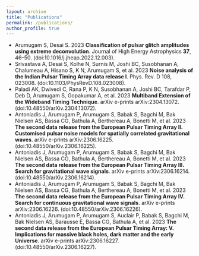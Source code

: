 ```yaml
---
layout: archive
title: "Publications"
permalink: /publications/
author_profile: true
---
```

* Arumugam S, Desai S. 2023 **Classification of pulsar glitch amplitudes using extreme deconvolution**. Journal of High
Energy Astrophysics **37**, 46–50. (doi:10.1016/j.jheap.2022.12.003).
* Srivastava A, Desai S, Kolhe N, Surnis M, Joshi BC, Susobhanan A, Chalumeau A, Hisano S, K N, Arumugam S, et al. 2023 **Noise
analysis of the Indian Pulsar Timing Array data release I**. Phys. Rev. D 108, 023008. (doi:10.1103/PhysRevD.108.023008).
* Paladi AK, Dwivedi C, Rana P, K N, Susobhanan A, Joshi BC, Tarafdar P, Deb D, Arumugam S, Gopakumar A, et al. 2023 **Multiband Extension of the Wideband Timing Technique**. arXiv e-prints arXiv:2304.13072. (doi:10.48550/arXiv.2304.13072).
* Antoniadis J, Arumugam P, Arumugam S, Babak S, Bagchi M, Bak Nielsen AS, Bassa CG, Bathula A, Berthereau A, Bonetti M,
et al. 2023 **The second data release from the European Pulsar Timing Array II. Customised pulsar noise models
for spatially correlated gravitational waves**. arXiv e-prints arXiv:2306.16225. (doi:10.48550/arXiv.2306.16225).
* Antoniadis J, Arumugam P, Arumugam S, Babak S, Bagchi M, Bak Nielsen AS, Bassa CG, Bathula A, Berthereau A, Bonetti
M, et al. 2023 **The second data release from the European Pulsar Timing Array III. Search for gravitational wave
signals**. arXiv e-prints arXiv:2306.16214. (doi:10.48550/arXiv.2306.16214).
* Antoniadis J, Arumugam P, Arumugam S, Babak S, Bagchi M, Bak Nielsen AS, Bassa CG, Bathula A, Berthereau A, Bonetti M,
et al. 2023 **The second data release from the European Pulsar Timing Array IV. Search for continuous gravitational
wave signals**. arXiv e-prints arXiv:2306.16226. (doi:10.48550/arXiv.2306.16226).
* Antoniadis J, Arumugam P, Arumugam S, Auclair P, Babak S, Bagchi M, Bak Nielsen AS, Barausse E, Bassa CG, Bathula A, et al.
2023 **The second data release from the European Pulsar Timing Array: V. Implications for massive black holes,
dark matter and the early Universe**. arXiv e-prints arXiv:2306.16227. (doi:10.48550/arXiv.2306.16227).


